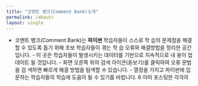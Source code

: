 ```yaml
---
title: "코멘트 뱅크(Comment Bank)소개"
permalink: /about/
layout: single
---
```


- 코멘트 뱅크(Comment Bank)는 **파이썬** 학습자들이 스스로 학
습의 문제점을 해결할 수 있도록 돕기 위해 초보 학습자들이 겪는 학
습 오류와 해결방법을 정리한 공간입니다. - 이 곳은 학습자들이 발생시키는 데이터를 기반으로 지속적으로 내
용이 업데이트 될 것입니다. - 화면 오른쪽 위의 검색 아이콘(돋보기)를 클릭하여 오류 문법을 검
색하면 빠르게 해결 방법을 탐색할 수 있습니다. - 열정을 가지고 파이썬에 입문하는 학습자들의 학습에 도움이 될 수
있기를 바랍니다. 6 이미 포스팅한 각각의
